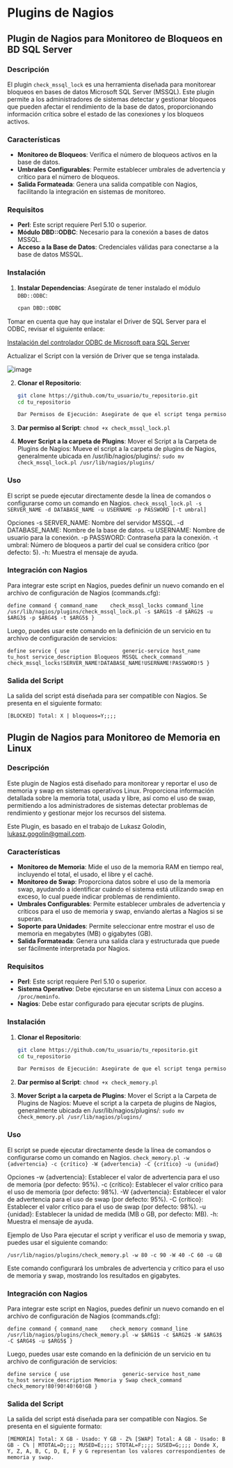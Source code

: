# Plugins de Nagios

## Plugin de Nagios para Monitoreo de Bloqueos en BD SQL Server

### Descripción

El plugin `check_mssql_lock` es una herramienta diseñada para monitorear bloqueos en bases de datos Microsoft SQL Server (MSSQL). Este plugin permite a los administradores de sistemas detectar y gestionar bloqueos que pueden afectar el rendimiento de la base de datos, proporcionando información crítica sobre el estado de las conexiones y los bloqueos activos.

### Características

- **Monitoreo de Bloqueos**: Verifica el número de bloqueos activos en la base de datos.
- **Umbrales Configurables**: Permite establecer umbrales de advertencia y crítico para el número de bloqueos.
- **Salida Formateada**: Genera una salida compatible con Nagios, facilitando la integración en sistemas de monitoreo.

### Requisitos

- **Perl**: Este script requiere Perl 5.10 o superior.
- **Módulo DBD::ODBC**: Necesario para la conexión a bases de datos MSSQL.
- **Acceso a la Base de Datos**: Credenciales válidas para conectarse a la base de datos MSSQL.

### Instalación

1. **Instalar Dependencias**:
   Asegúrate de tener instalado el módulo `DBD::ODBC`:
   ```bash
   cpan DBD::ODBC

Tomar en cuenta que hay que instalar el Driver de SQL Server para el ODBC, revisar el siguiente enlace:

[Instalación del controlador ODBC de Microsoft para SQL Server](https://learn.microsoft.com/en-us/sql/connect/odbc/linux-mac/installing-the-microsoft-odbc-driver-for-sql-server?view=sql-server-ver16&tabs=ubuntu18-install%2Cubuntu17-install%2Cubuntu16-install%2Cubuntu16-13-install%2Cubuntu-offline)

Actualizar el Script con la versión de Driver que se tenga instalada.

![image](https://github.com/user-attachments/assets/ab198420-e5fd-47e7-ba5a-cebc216bb517)


2. **Clonar el Repositorio**:
   ```bash
   git clone https://github.com/tu_usuario/tu_repositorio.git
   cd tu_repositorio

   Dar Permisos de Ejecución: Asegúrate de que el script tenga permisos de ejecución:

3. **Dar permiso al Script**:
`chmod +x check_mssql_lock.pl`

4. **Mover Script a la carpeta de Plugins**:
Mover el Script a la Carpeta de Plugins de Nagios: Mueve el script a la carpeta de plugins de Nagios, generalmente ubicada en /usr/lib/nagios/plugins/:
`sudo mv check_mssql_lock.pl /usr/lib/nagios/plugins/`

### Uso

El script se puede ejecutar directamente desde la línea de comandos o configurarse como un comando en Nagios.
`check_mssql_lock.pl -s SERVER_NAME -d DATABASE_NAME -u USERNAME -p PASSWORD [-t umbral]`

Opciones
-s SERVER_NAME: Nombre del servidor MSSQL.
-d DATABASE_NAME: Nombre de la base de datos.
-u USERNAME: Nombre de usuario para la conexión.
-p PASSWORD: Contraseña para la conexión.
-t umbral: Número de bloqueos a partir del cual se considera crítico (por defecto: 5).
-h: Muestra el mensaje de ayuda.

### Integración con Nagios
Para integrar este script en Nagios, puedes definir un nuevo comando en el archivo de configuración de Nagios (commands.cfg):

`define command {
    command_name    check_mssql_locks
    command_line    /usr/lib/nagios/plugins/check_mssql_lock.pl -s $ARG1$ -d $ARG2$ -u $ARG3$ -p $ARG4$ -t $ARG5$
}
`

Luego, puedes usar este comando en la definición de un servicio en tu archivo de configuración de servicios:

`define service {
    use                 generic-service
    host_name           tu_host
    service_description Bloqueos MSSQL
    check_command       check_mssql_locks!SERVER_NAME!DATABASE_NAME!USERNAME!PASSWORD!5
}
`

### Salida del Script
La salida del script está diseñada para ser compatible con Nagios. Se presenta en el siguiente formato:

`[BLOCKED] Total: X | bloqueos=Y;;;;`
   
## Plugin de Nagios para Monitoreo de Memoria en Linux

### Descripción

Este plugin de Nagios está diseñado para monitorear y reportar el uso de memoria y swap en sistemas operativos Linux. Proporciona información detallada sobre la memoria total, usada y libre, así como el uso de swap, permitiendo a los administradores de sistemas detectar problemas de rendimiento y gestionar mejor los recursos del sistema.

Este Plugin, es basado en el trabajo de Lukasz Golodin, lukasz.gogolin@gmail.com.

### Características

- **Monitoreo de Memoria**: Mide el uso de la memoria RAM en tiempo real, incluyendo el total, el usado, el libre y el caché.
- **Monitoreo de Swap**: Proporciona datos sobre el uso de la memoria swap, ayudando a identificar cuándo el sistema está utilizando swap en exceso, lo cual puede indicar problemas de rendimiento.
- **Umbrales Configurables**: Permite establecer umbrales de advertencia y críticos para el uso de memoria y swap, enviando alertas a Nagios si se superan.
- **Soporte para Unidades**: Permite seleccionar entre mostrar el uso de memoria en megabytes (MB) o gigabytes (GB).
- **Salida Formateada**: Genera una salida clara y estructurada que puede ser fácilmente interpretada por Nagios.

### Requisitos

- **Perl**: Este script requiere Perl 5.10 o superior.
- **Sistema Operativo**: Debe ejecutarse en un sistema Linux con acceso a `/proc/meminfo`.
- **Nagios**: Debe estar configurado para ejecutar scripts de plugins.

### Instalación

1. **Clonar el Repositorio**:
   ```bash
   git clone https://github.com/tu_usuario/tu_repositorio.git
   cd tu_repositorio

   Dar Permisos de Ejecución: Asegúrate de que el script tenga permisos de ejecución:

2. **Dar permiso al Script**:
`chmod +x check_memory.pl`

4. **Mover Script a la carpeta de Plugins**:
Mover el Script a la Carpeta de Plugins de Nagios: Mueve el script a la carpeta de plugins de Nagios, generalmente ubicada en /usr/lib/nagios/plugins/:
`sudo mv check_memory.pl /usr/lib/nagios/plugins/`

### Uso

El script se puede ejecutar directamente desde la línea de comandos o configurarse como un comando en Nagios.
`check_memory.pl -w {advertencia} -c {crítico} -W {advertencia} -C {crítico} -u {unidad}`

Opciones
-w {advertencia}: Establecer el valor de advertencia para el uso de memoria (por defecto: 95%).
-c {crítico}: Establecer el valor crítico para el uso de memoria (por defecto: 98%).
-W {advertencia}: Establecer el valor de advertencia para el uso de swap (por defecto: 95%).
-C {crítico}: Establecer el valor crítico para el uso de swap (por defecto: 98%).
-u {unidad}: Establecer la unidad de medida (MB o GB, por defecto: MB).
-h: Muestra el mensaje de ayuda.

Ejemplo de Uso
Para ejecutar el script y verificar el uso de memoria y swap, puedes usar el siguiente comando:

`/usr/lib/nagios/plugins/check_memory.pl -w 80 -c 90 -W 40 -C 60 -u GB`

Este comando configurará los umbrales de advertencia y crítico para el uso de memoria y swap, mostrando los resultados en gigabytes.

### Integración con Nagios
Para integrar este script en Nagios, puedes definir un nuevo comando en el archivo de configuración de Nagios (commands.cfg):

`define command {
    command_name    check_memory
    command_line    /usr/lib/nagios/plugins/check_memory.pl -w $ARG1$ -c $ARG2$ -W $ARG3$ -C $ARG4$ -u $ARG5$
}`

Luego, puedes usar este comando en la definición de un servicio en tu archivo de configuración de servicios:

`define service {
    use                 generic-service
    host_name           tu_host
    service_description Memoria y Swap
    check_command       check_memory!80!90!40!60!GB
}`

### Salida del Script
La salida del script está diseñada para ser compatible con Nagios. Se presenta en el siguiente formato:

`[MEMORIA] Total: X GB - Usado: Y GB - Z% [SWAP] Total: A GB - Usado: B GB - C% | MTOTAL=D;;;; MUSED=E;;;; STOTAL=F;;;; SUSED=G;;;;
Donde X, Y, Z, A, B, C, D, E, F y G representan los valores correspondientes de memoria y swap.`
